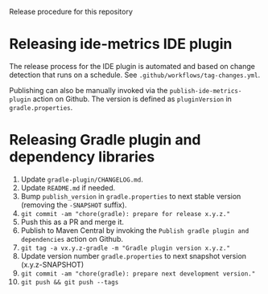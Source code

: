 Release procedure for this repository

# Releasing ide-metrics IDE plugin

The release process for the IDE plugin is automated and based on change detection that runs on a 
schedule. See `.github/workflows/tag-changes.yml`.

Publishing can also be manually invoked via the `publish-ide-metrics-plugin` action on Github. The 
version is defined as `pluginVersion` in `gradle.properties`.

# Releasing Gradle plugin and dependency libraries

1. Update `gradle-plugin/CHANGELOG.md`.
1. Update `README.md` if needed.
1. Bump `publish_version` in `gradle.properties` to next stable version (removing the `-SNAPSHOT` 
   suffix).
1. `git commit -am "chore(gradle): prepare for release x.y.z."`
1. Push this as a PR and merge it.
1. Publish to Maven Central by invoking the `Publish gradle plugin and dependencies` action on 
   Github.
1. `git tag -a vx.y.z-gradle -m "Gradle plugin version x.y.z."`
1. Update version number `gradle.properties` to next snapshot version (x.y.z-SNAPSHOT)
1. `git commit -am "chore(gradle): prepare next development version."`
1. `git push && git push --tags`
